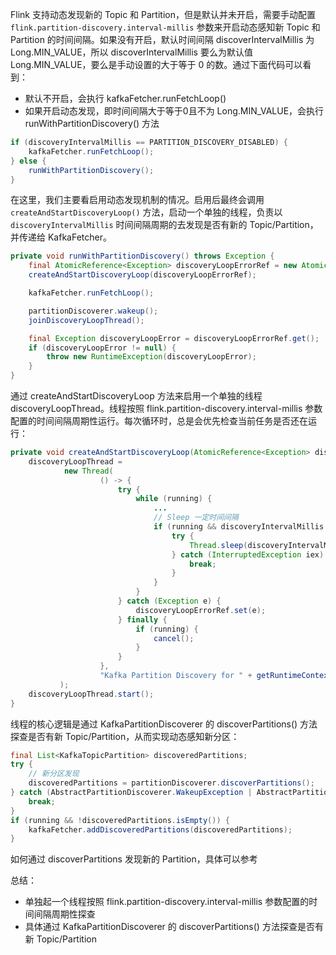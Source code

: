 Flink 支持动态发现新的 Topic 和 Partition，但是默认并未开启，需要手动配置 `flink.partition-discovery.interval-millis` 参数来开启动态感知新 Topic 和 Partition 的时间间隔。如果没有开启，默认时间间隔 discoverIntervalMillis 为 Long.MIN_VALUE，所以 discoverIntervalMillis 要么为默认值 Long.MIN_VALUE，要么是手动设置的大于等于 0 的数。通过下面代码可以看到：
- 默认不开启，会执行 kafkaFetcher.runFetchLoop()
- 如果开启动态发现，即时间间隔大于等于0且不为 Long.MIN_VALUE，会执行 runWithPartitionDiscovery() 方法
```java
if (discoveryIntervalMillis == PARTITION_DISCOVERY_DISABLED) {
    kafkaFetcher.runFetchLoop();
} else {
    runWithPartitionDiscovery();
}
```
在这里，我们主要看启用动态发现机制的情况。启用后最终会调用 `createAndStartDiscoveryLoop()` 方法，启动一个单独的线程，负责以 `discoveryIntervalMillis` 时间间隔周期的去发现是否有新的 Topic/Partition，并传递给 KafkaFetcher。
```java
private void runWithPartitionDiscovery() throws Exception {
    final AtomicReference<Exception> discoveryLoopErrorRef = new AtomicReference<>();
    createAndStartDiscoveryLoop(discoveryLoopErrorRef);

    kafkaFetcher.runFetchLoop();

    partitionDiscoverer.wakeup();
    joinDiscoveryLoopThread();

    final Exception discoveryLoopError = discoveryLoopErrorRef.get();
    if (discoveryLoopError != null) {
        throw new RuntimeException(discoveryLoopError);
    }
}
```

通过 createAndStartDiscoveryLoop 方法来启用一个单独的线程 discoveryLoopThread。线程按照 flink.partition-discovery.interval-millis 参数配置的时间间隔周期性运行。每次循环时，总是会优先检查当前任务是否还在运行：
```java
private void createAndStartDiscoveryLoop(AtomicReference<Exception> discoveryLoopErrorRef) {
    discoveryLoopThread =
            new Thread(
                    () -> {
                        try {
                            while (running) {
                                ...
                                // Sleep 一定时间间隔
                                if (running && discoveryIntervalMillis != 0) {
                                    try {
                                        Thread.sleep(discoveryIntervalMillis);
                                    } catch (InterruptedException iex) {
                                        break;
                                    }
                                }
                            }
                        } catch (Exception e) {
                            discoveryLoopErrorRef.set(e);
                        } finally {
                            if (running) {
                                cancel();
                            }
                        }
                    },
                    "Kafka Partition Discovery for " + getRuntimeContext().getTaskNameWithSubtasks()
           );
    discoveryLoopThread.start();
}
```
线程的核心逻辑是通过 KafkaPartitionDiscoverer 的 discoverPartitions() 方法探查是否有新 Topic/Partition，从而实现动态感知新分区：
```java
final List<KafkaTopicPartition> discoveredPartitions;
try {
    // 新分区发现
    discoveredPartitions = partitionDiscoverer.discoverPartitions();
} catch (AbstractPartitionDiscoverer.WakeupException | AbstractPartitionDiscoverer.ClosedException e) {
    break;
}
if (running && !discoveredPartitions.isEmpty()) {
    kafkaFetcher.addDiscoveredPartitions(discoveredPartitions);
}
```

如何通过 discoverPartitions 发现新的 Partition，具体可以参考[]()

总结：
- 单独起一个线程按照 flink.partition-discovery.interval-millis 参数配置的时间间隔周期性探查
- 具体通过 KafkaPartitionDiscoverer 的 discoverPartitions() 方法探查是否有新 Topic/Partition
